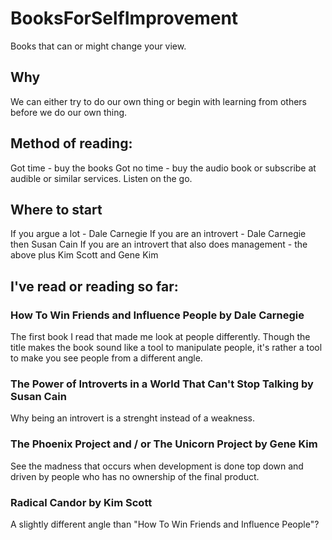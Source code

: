 # BooksForSelfImprovement
Books that can or might change your view.

## Why
We can either try to do our own thing or begin with learning from others before we do our own thing.

## Method of reading:
Got time - buy the books
Got no time - buy the audio book or subscribe at audible or similar services. Listen on the go.

## Where to start
If you argue a lot - Dale Carnegie
If you are an introvert - Dale Carnegie then Susan Cain
If you are an introvert that also does management - the above plus Kim Scott and Gene Kim

## I've read or reading so far:

### How To Win Friends and Influence People by Dale Carnegie
The first book I read that made me look at people differently. Though the title makes the book sound like a tool to manipulate people, it's rather a tool to make you see people from a different angle.

### The Power of Introverts in a World That Can't Stop Talking by Susan Cain
Why being an introvert is a strenght instead of a weakness. 

### The Phoenix Project and / or The Unicorn Project by Gene Kim
See the madness that occurs when development is done top down and driven by people who has no ownership of the final product.

### Radical Candor by Kim Scott 
A slightly different angle than "How To Win Friends and Influence People"?
